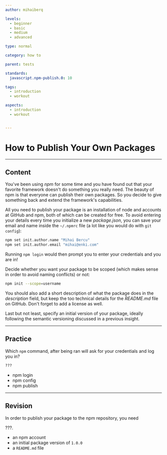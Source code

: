 ```yaml
---
author: mihaiberq

levels:
  - beginner
  - basic
  - medium
  - advanced

type: normal

category: how to

parent: tests

standards:
  javascript.npm-publish.0: 10

tags:
  - introduction
  - workout

aspects:
  - introduction
  - workout


---
```

# How to Publish Your Own Packages

---
## Content

You've been using *npm* for some time and you have found out that your favorite framework doesn't do something you really need. The beauty of npm is that everyone can publish their own packages. So you decide to give something back and extend the framework's capabilities.

All you need to publish your package is an installation of node and accounts at GitHub and npm, both of which can be created for free. To avoid entering your details every time you initialize a new *package.json*, you can save your email and name inside the `~/.npmrc` file (a lot like you would do with `git config`):

```bash
npm set init.author.name "Mihai Bercu"
npm set init.author.email "mihai@enki.com"
```

Running `npm login` would then prompt you to enter your credentials and you are in!

Decide whether you want your package to be scoped (which makes sense in order to avoid naming conflicts) or not:

```bash
npm init --scope=username
```

You should also add a short description of what the package does in the *description* field, but keep the too technical details for the *README.md* file on GitHub. Don't forget to add a license as well.

Last but not least, specify an initial version of your package, ideally following the semantic versioning discussed in a previous insight.

---
## Practice

Which `npm` command, after being ran will ask for your credentials and log you in?

```bash
???
```

* npm login
* npm config
* npm publish

---
## Revision

In order to publish your package to the npm repository, you need

???.

* an npm account
* an initial package version of `1.0.0`
* a `README.md` file
 
